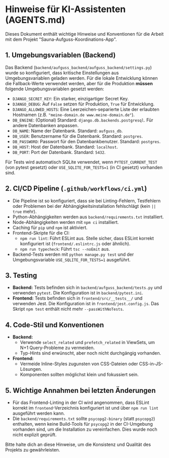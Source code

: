 # Hinweise für KI-Assistenten (AGENTS.md)

Dieses Dokument enthält wichtige Hinweise und Konventionen für die Arbeit mit dem Projekt "Sauna-Aufguss-Koordinations-App".

## 1. Umgebungsvariablen (Backend)

Das Backend (`backend/aufguss_backend/aufguss_backend/settings.py`) wurde so konfiguriert, dass kritische Einstellungen aus Umgebungsvariablen geladen werden. Für die lokale Entwicklung können die Fallback-Werte verwendet werden, aber für die Produktion **müssen** folgende Umgebungsvariablen gesetzt werden:

*   `DJANGO_SECRET_KEY`: Ein starker, einzigartiger Secret Key.
*   `DJANGO_DEBUG`: Auf `False` setzen für Produktion, `True` für Entwicklung.
*   `DJANGO_ALLOWED_HOSTS`: Eine Leerzeichen-separierte Liste der erlaubten Hostnamen (z.B. `"meine-domain.de www.meine-domain.de"`).
*   `DB_ENGINE`: (Optional) Standard: `django.db.backends.postgresql`. Für andere Datenbanken anpassen.
*   `DB_NAME`: Name der Datenbank. Standard: `aufguss_db`.
*   `DB_USER`: Benutzername für die Datenbank. Standard: `postgres`.
*   `DB_PASSWORD`: Passwort für den Datenbankbenutzer. Standard: `postgres`.
*   `DB_HOST`: Host der Datenbank. Standard: `localhost`.
*   `DB_PORT`: Port der Datenbank. Standard: `5432`.

Für Tests wird automatisch SQLite verwendet, wenn `PYTEST_CURRENT_TEST` (von pytest gesetzt) oder `USE_SQLITE_FOR_TESTS=1` (in CI gesetzt) vorhanden sind.

## 2. CI/CD Pipeline (`.github/workflows/ci.yml`)

*   Die Pipeline ist so konfiguriert, dass sie bei Linting-Fehlern, Testfehlern oder Problemen bei der Abhängigkeitsinstallation fehlschlägt (kein `|| true` mehr).
*   Python-Abhängigkeiten werden aus `backend/requirements.txt` installiert.
*   Node-Abhängigkeiten werden mit `npm ci` installiert.
*   Caching für `pip` und `npm` ist aktiviert.
*   Frontend-Skripte für die CI:
    *   `npm run lint`: Führt ESLint aus. Stelle sicher, dass ESLint korrekt konfiguriert ist (`frontend/.eslintrc.js` oder ähnlich).
    *   `npm run typecheck`: Führt `tsc --noEmit` aus.
*   Backend-Tests werden mit `python manage.py test` und der Umgebungsvariable `USE_SQLITE_FOR_TESTS=1` ausgeführt.

## 3. Testing

*   **Backend:** Tests befinden sich in `backend/aufguss_backend/tests.py` und verwenden `pytest`. Die Konfiguration ist in `backend/pytest.ini`.
*   **Frontend:** Tests befinden sich in `frontend/src/__tests__/` und verwenden Jest. Die Konfiguration ist in `frontend/jest.config.js`. Das Skript `npm test` enthält nicht mehr `--passWithNoTests`.

## 4. Code-Stil und Konventionen

*   **Backend:**
    *   Verwende `select_related` und `prefetch_related` in ViewSets, um N+1 Query-Probleme zu vermeiden.
    *   Typ-Hints sind erwünscht, aber noch nicht durchgängig vorhanden.
*   **Frontend:**
    *   Vermeide Inline-Styles zugunsten von CSS-Dateien oder CSS-in-JS-Lösungen.
    *   Komponenten sollten möglichst klein und fokussiert sein.

## 5. Wichtige Annahmen bei letzten Änderungen

*   Für das Frontend-Linting in der CI wird angenommen, dass ESLint korrekt im `frontend`-Verzeichnis konfiguriert ist und über `npm run lint` ausgeführt werden kann.
*   Die `backend/requirements.txt` sollte `psycopg2-binary` (statt `psycopg2`) enthalten, wenn keine Build-Tools für `psycopg2` in der CI-Umgebung vorhanden sind, um die Installation zu vereinfachen. Dies wurde noch nicht explizit geprüft.

Bitte halte dich an diese Hinweise, um die Konsistenz und Qualität des Projekts zu gewährleisten.
